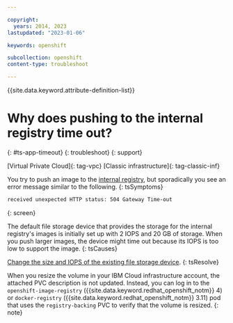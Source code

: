 ```yaml
---

copyright:
  years: 2014, 2023
lastupdated: "2023-01-06"

keywords: openshift

subcollection: openshift
content-type: troubleshoot

---
```


{{site.data.keyword.attribute-definition-list}}



# Why does pushing to the internal registry time out?
{: #ts-app-timeout}
{: troubleshoot}
{: support}

[Virtual Private Cloud]{: tag-vpc} [Classic infrastructure]{: tag-classic-inf}


You try to push an image to the [internal registry](/docs/openshift?topic=openshift-registry#openshift_internal_registry), but sporadically you see an error message similar to the following.
{: tsSymptoms}

```sh
received unexpected HTTP status: 504 Gateway Time-out
```
{: screen}

The default file storage device that provides the storage for the internal registry's images is initially set up with 2 IOPS and 20 GB of storage. When you push larger images, the device might time out because its IOPS is too low to support the image.
{: tsCauses}

[Change the size and IOPS of the existing file storage device](/docs/openshift?topic=openshift-file_storage#file_change_storage_configuration).
{: tsResolve}

When you resize the volume in your IBM Cloud infrastructure account, the attached PVC description is not updated. Instead, you can log in to the `openshift-image-registry` ({{site.data.keyword.redhat_openshift_notm}} 4) or `docker-registry` ({{site.data.keyword.redhat_openshift_notm}} 3.11) pod that uses the `registry-backing` PVC to verify that the volume is resized.
{: note}






